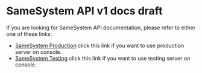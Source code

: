 # SameSystem API v1 docs draft
If you are looking for SameSystem API documentation, please refer to either one of these links:
* [SameSystem Production](http://docs.samesystem.apiary.io) click this link if you want to use production server on console.
* [SameSystem Testing](http://docs.samesystemtest.apiary.io) click this link if you want to use testing server on console.
